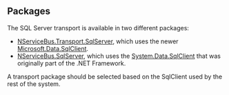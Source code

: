 ## Packages

The SQL Server transport is available in two different packages:

* [NServiceBus.Transport.SqlServer](https://www.nuget.org/packages/NServiceBus.Transport.SqlServer), which uses the newer [Microsoft.Data.SqlClient](https://www.nuget.org/packages/Microsoft.Data.SqlClient).
* [NServiceBus.SqlServer](https://www.nuget.org/packages/NServiceBus.SqlServer), which uses the [System.Data.SqlClient](https://www.nuget.org/packages/System.Data.SqlClient) that was originally part of the .NET Framework.

A transport package should be selected based on the SqlClient used by the rest of the system.